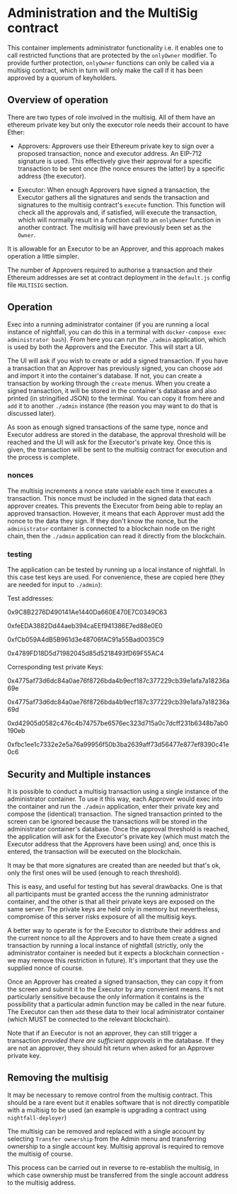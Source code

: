 # Administration and the MultiSig contract

This container implements administrator functionality i.e. it enables one to call restricted
functions that are protected by the `onlyOwner` modifier. To provide further protection, `onlyOwner`
functions can only be called via a multisig contract, which in turn will only make the call
if it has been approved by a quorum of keyholders.

## Overview of operation

There are two types of role involved in the multisig. All of them have an ethereum private key but only
the executor role needs their account to have Ether:

- Approvers:  Approvers use their Ethereum private key to sign over a proposed transaction, nonce and executor address.
An EIP-712 signature is used.  This effectively give their approval for a specific transaction to be sent once
(the nonce ensures the latter) by a specific address (the executor).

- Executor: When enough Approvers have signed a transaction, the Executor gathers all the signatures and sends
the transaction and signatures to the multisig contract's `execute` function.  This function will check all the approvals
and, if satisfied, will execute the transaction, which will normally result in a function call to an
`onlyOwner` function in another contract. The multisig will have previously been set as the `Owner`.

It is allowable for an Executor to be an Approver, and this approach makes operation a little simpler.

The number of Approvers required to authorise a transaction and their Ethereum addresses are set at
contract deployment in the `default.js` config file `MULTISIG` section.

## Operation

Exec into a running administrator container (if you are running a local instance of nightfall, you can do this in a terminal with
`docker-compose exec administrator bash`). From here you can run the `./admin` application, which is used
by both the Approvers and the Executor. This will start a UI.

The UI will ask if you wish to create or add a signed transaction. If you have a transaction that an Approver
has previously signed, you can choose `add` and import it into the container's database. If not, you can
create a transaction by working through the `create` menus. When you create a signed transaction, it will be
stored in the container's database and also printed (in stringified JSON) to the terminal. You can copy it from
here and `add` it to another `./admin` instance (the reason you may want to do that is discussed later).

As soon as enough signed transactions of the same type, nonce and Executor address are stored in the database, the approval
threshold will be reached and the UI will ask for the Executor's private key. Once this is given, the transaction will be sent
to the multisig contract for execution and the process is complete.

### nonces

The multisig increments a nonce state variable each time it executes a transaction.  This nonce must be included in the signed
data that each approver creates. This prevents the Executor from being able to replay an approved transaction. However, it
means that each Approver must add the nonce to the data they sign. If they don't know the nonce, but the `administrator` container
is connected to a blockchain node on the right chain, then the `./admin` application can read it directly from the blockchain.

### testing

The application can be tested by running up a local instance of nightfall. In this case test keys are used.  For convenience, these
are copied here (they are needed for input to `./admin`):

Test addresses:

0x9C8B2276D490141Ae1440Da660E470E7C0349C63

0xfeEDA3882Dd44aeb394caEEf941386E7ed88e0E0

0xfCb059A4dB5B961d3e48706fAC91a55Bad0035C9

0x4789FD18D5d71982045d85d5218493fD69F55AC4

Corresponding test private Keys:

0x4775af73d6dc84a0ae76f8726bda4b9ecf187c377229cb39e1afa7a18236a69e

0x4775af73d6dc84a0ae76f8726bda4b9ecf187c377229cb39e1afa7a18236a69d

0xd42905d0582c476c4b74757be6576ec323d715a0c7dcff231b6348b7ab0190eb

0xfbc1ee1c7332e2e5a76a99956f50b3ba2639aff73d56477e877ef8390c41e0c6

## Security and Multiple instances

It is possible to conduct a multisig transaction using a single instance of the administrator container.
To use it this way, each Approver would exec into the container and run the `./admin` application, enter their private key and compose
the (identical) transaction. The signed transaction printed to the screen can be ignored because the transactions will
be stored in the administrator container's database. Once the approval threshold
is reached, the application will ask for the Executor's private key (which must match the Executor address that the Approvers have
been using) and, once this is entered, the transaction will be executed on the blockchain.

It may be that more signatures are created than are needed but that's ok, only the first ones will be used (enough to reach threshold).

This is easy, and useful for testing but has several drawbacks. One is that all participants must be granted access the the running administrator
container, and the other is that all their private keys are exposed on the same server.  The private keys are held only
in memory but nevertheless, compromise of this server risks exposure of all the multisig keys.

A better way to operate is for the Executor to distribute their address and the current nonce to all the Approvers
and to have them create a signed transaction by running a local instance of nightfall (strictly, only the administrator container is needed
but it expects a blockchain connection - we may remove this restriction in future). It's important that they use the supplied nonce of course.

Once an Approver has created a signed transaction, they can copy it from the screen and submit it to the Executor by any convenient means. It's
not particularly sensitive because the only information it contains is the possibility that a particular admin function may be called in
the near future. The Executor can then `add` these data to their local administrator container (which MUST be connected to the relevant blockchain).

Note that if an Executor is not an approver, they can still trigger a transaction _provided there are sufficient approvals_ in the database. If they
are not an approver, they should hit return when asked for an Approver private key.

## Removing the multisig

It may be necessary to remove control from the multisig contract.  This should be a rare event but it enables software that is not directly compatible with a multisig to be used (an example is upgrading a contract using `nightfall-deployer`)

The multisig can be removed and replaced with a single account by selecting `Transfer ownership` from the Admin menu and transferring ownership to a single account key.  Multisig approval is required to remove the multisig of course.

This process can be carried out in reverse to re-establish the multisig, in which case ownership must be transferred from the single account address to the multisig address.
